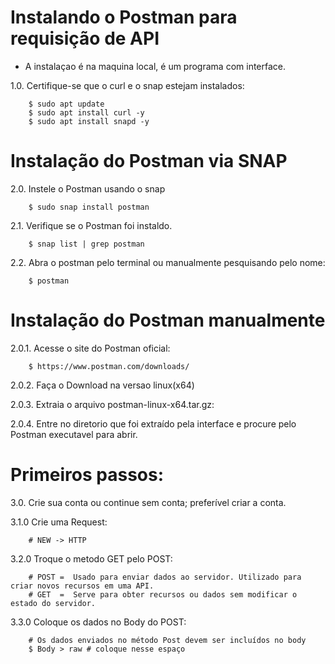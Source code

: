 # Instalando o Postman para requisição de API

- A instalaçao é na maquina local, é um programa com interface.

1.0. Certifique-se que o curl e o snap estejam instalados:
        
        $ sudo apt update
        $ sudo apt install curl -y
        $ sudo apt install snapd -y

# Instalação do Postman via SNAP

2.0. Instele o Postman usando o snap

        $ sudo snap install postman

2.1. Verifique se o Postman foi instaldo.

        $ snap list | grep postman

2.2. Abra o postman pelo terminal ou manualmente pesquisando pelo nome:

        $ postman

# Instalação do Postman manualmente

2.0.1. Acesse o site do Postman oficial:

        $ https://www.postman.com/downloads/

2.0.2. Faça o Download na versao linux(x64)

2.0.3. Extraia o arquivo postman-linux-x64.tar.gz:

2.0.4. Entre no diretorio que foi extraído pela interface e procure pelo Postman executavel para abrir.

# Primeiros passos:

3.0. Crie sua conta ou continue sem conta; preferível criar a conta.

3.1.0 Crie uma Request:

        # NEW -> HTTP

3.2.0 Troque o metodo GET pelo POST: 

        # POST =  Usado para enviar dados ao servidor. Utilizado para criar novos recursos em uma API.
        # GET  =  Serve para obter recursos ou dados sem modificar o estado do servidor.

3.3.0 Coloque os dados no Body do POST:

        # Os dados enviados no método Post devem ser incluídos no body
        $ Body > raw # coloque nesse espaço

